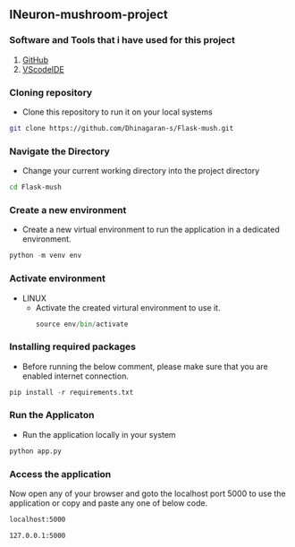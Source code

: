 ## INeuron-mushroom-project
### Software and Tools that i have used for this project

1. [GitHub](https://github.com/)
2. [VScodeIDE](https://code.visualstudio.com/download)

### Cloning repository
- Clone this repository to run it on your local systems
```bash
git clone https://github.com/Dhinagaran-s/Flask-mush.git
```

### Navigate the Directory
- Change your current working directory into the project directory
```bash
cd Flask-mush
```

### Create a new environment
- Create a new virtual environment to run the application in a dedicated environment.
```python
python -m venv env
```

### Activate environment
- LINUX
    - Activate the created virtural environment to use it.
        ```python
        source env/bin/activate
        ```

### Installing required packages
- Before running the below comment, please make sure that you are enabled internet connection.

```python
pip install -r requirements.txt
```
### Run the Applicaton
- Run the application locally in your system
```python
python app.py
``` 

### Access the application
Now open any of your browser and goto the localhost port 5000 to use the application or copy and paste any one of below code.

```bash
localhost:5000
```

```bash
127.0.0.1:5000
```
